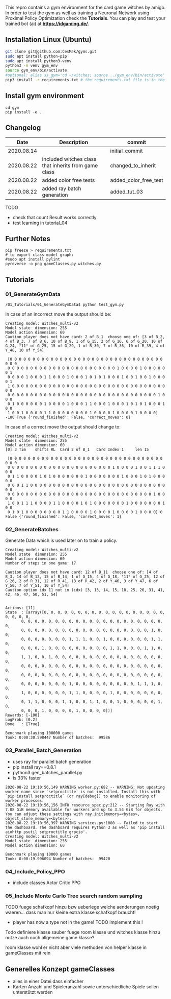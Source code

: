 This repro contains a gym environment for the card game witches by amigo.
In order to test the gym as well as training a Neuronal Network using Proximal Policy Optimization check the **Tutorials**.
You can play and test your trained bot (ai) at **https://idgaming.de/**.

## Installation Linux (Ubuntu)
```bash
git clone git@github.com:CesMak/gyms.git
sudo apt install python-pip
sudo apt install python3-venv
python3 -m venv gym_env
source gym_env/bin/activate
#optional: alias ss_gym='cd ~/witches; source ../gym_env/bin/activate'
pip3 install -r requirements.txt # the requirements.txt file is in the Tutorials folder
```

## Install gym environment
```
cd gym
pip install -e .
```

## Changelog
|Date|Description|commit|
|-|---------|-|
|2020.08.14| |initial_commit  |
|2020.08.22| included witches class that inherits from game class |changed_to_inherit  |
|2020.08.22| added color free tests | added_color_free_test  |
|2020.08.22| added ray batch generation | added_tut_03  |

TODO
- check that count Result works correctly
- test learning in tutorial_04


## Further Notes
```
pip freeze > requirements.txt
# to export class model graph:
#sudo apt install pylint
pyreverse -o png gameClasses.py witches.py
```

## Tutorials

### 01_GenerateGymData
```
/01_Tutorials/01_GenerateGymData$ python test_gym.py
```

In case of an incorrect move the output should be:

```
Creating model: Witches_multi-v2
Model state  dimension: 255
Model action dimension: 60
Caution player does not have card: 2 of B_1  choose one of: [3 of B_2, 4 of B_3, 7 of B_6, 10 of B_9, 1 of G_15, 2 of G_16, 6 of G_20, 10 of G_24, °11° of G_25, 15 of G_29, 1 of R_30, 7 of R_36, 10 of R_39, 4 of Y_48, 10 of Y_54]

 [0 0 0 0 0 0 0 0 0 0 0 0 0 0 0 0 0 0 0 0 0 0 0 0 0 0 0 0 0 0 0 0 0 0 0 0 0
 0 0 0 0 0 0 0 0 0 0 0 0 0 0 0 0 0 0 0 0 0 0 0 0 1 0 0 0 0 1 0 0 0 0 0 0 1
 0 0 0 0 1 0 0 0 1 1 0 0 0 1 0 0 0 1 0 1 0 1 0 0 0 1 0 0 1 0 0 1 0 0 0 0 1
 1 0 0 0 0 0 0 0 0 0 0 0 0 0 0 0 0 0 0 0 0 0 0 0 0 0 0 0 0 0 0 0 0 0 0 0 0
 0 0 0 0 0 0 0 0 0 0 0 0 0 0 0 0 0 0 0 0 0 0 0 0 0 0 0 0 0 0 0 0 0 1 0 0 0
 0 1 0 0 0 0 0 0 1 0 0 0 0 1 0 0 0 1 1 0 0 0 1 0 0 0 1 0 1 0 1 0 0 0 1 0 0
 1 0 0 1 0 0 0 0 1 1 0 0 0 0 0 0 0 0 1 0 0 0 0 1 0 0 0 0 1 0 0 0 0] -100 True {'round_finished': False, 'correct_moves': 0}
```

In case of a correct move the output should change to:

```
Creating model: Witches_multi-v2
Model state  dimension: 255
Model action dimension: 60
[0] 3 Tim	 shifts RL	Card 2 of B_1	Card Index 1	 len 15

 [0 0 0 0 0 0 0 0 0 0 0 0 0 0 0 0 0 0 0 0 0 0 0 0 0 0 0 0 0 0 0 0 0 0 0 0 0
 0 0 0 0 0 0 0 0 0 0 0 0 0 0 0 0 0 0 0 0 0 0 0 1 0 0 0 0 1 0 0 1 1 1 0 0 0
 0 1 1 0 0 0 0 1 0 1 0 0 0 0 0 0 0 1 0 0 0 0 0 0 0 1 0 0 0 1 0 1 0 0 0 0 0
 0 0 0 1 1 0 0 0 0 0 0 0 0 0 0 0 0 0 0 0 0 0 0 0 0 0 0 0 0 0 0 0 0 0 0 0 0
 0 0 0 0 0 0 0 0 0 0 0 0 0 0 0 0 0 0 0 0 0 0 0 0 0 0 0 0 0 0 0 0 1 0 0 0 0
 1 0 0 1 1 1 0 0 0 0 1 1 0 0 0 0 1 0 1 0 0 0 0 0 0 0 1 0 0 0 0 0 0 0 1 0 0
 0 1 0 1 0 0 0 0 0 0 0 0 1 1 0 0 0 0 1 0 0 0 0 1 0 0 0 0 1 0 0 0 0] 0 False {'round_finished': False, 'correct_moves': 1}
```

### 02_GenerateBatches

Generate Data which is used later on to train a policy.

```
Creating model: Witches_multi-v2
Model state  dimension: 255
Model action dimension: 60
Number of steps in one game: 17

Caution player does not have card: 12 of B_11  choose one of: [4 of B_3, 14 of B_13, 15 of B_14, 1 of G_15, 4 of G_18, °11° of G_25, 12 of G_26, 2 of R_31, 12 of R_41, 13 of R_42, 2 of Y_46, 3 of Y_47, 6 of Y_50, 7 of Y_51, 10 of Y_54]
Caution option idx 11 not in (idx) [3, 13, 14, 15, 18, 25, 26, 31, 41, 42, 46, 47, 50, 51, 54]


Actions: [11]
State  : [array([0, 0, 0, 0, 0, 0, 0, 0, 0, 0, 0, 0, 0, 0, 0, 0, 0, 0, 0, 0, 0, 0,
       0, 0, 0, 0, 0, 0, 0, 0, 0, 0, 0, 0, 0, 0, 0, 0, 0, 0, 0, 0, 0, 0,
       0, 0, 0, 0, 0, 0, 0, 0, 0, 0, 0, 0, 0, 0, 0, 0, 0, 0, 0, 1, 0, 0,
       0, 0, 0, 0, 0, 0, 0, 1, 1, 1, 0, 0, 1, 0, 0, 0, 0, 0, 0, 1, 1, 0,
       0, 0, 0, 1, 0, 0, 0, 0, 0, 0, 0, 0, 0, 1, 1, 0, 0, 0, 1, 1, 0, 0,
       1, 1, 0, 0, 1, 0, 0, 0, 0, 0, 0, 0, 0, 0, 0, 0, 0, 0, 0, 0, 0, 0,
       0, 0, 0, 0, 0, 0, 0, 0, 0, 0, 0, 0, 0, 0, 0, 0, 0, 0, 0, 0, 0, 0,
       0, 0, 0, 0, 0, 0, 0, 0, 0, 0, 0, 0, 0, 0, 0, 0, 0, 0, 0, 0, 0, 0,
       0, 0, 0, 0, 0, 0, 0, 1, 0, 0, 0, 0, 0, 0, 0, 0, 0, 1, 1, 1, 0, 0,
       1, 0, 0, 0, 0, 0, 0, 1, 1, 0, 0, 0, 0, 1, 0, 0, 0, 0, 0, 0, 0, 0,
       0, 1, 1, 0, 0, 0, 1, 1, 0, 0, 1, 1, 0, 0, 1, 0, 0, 0, 0, 0, 1, 0,
       0, 0, 0, 1, 0, 0, 0, 0, 1, 0, 0, 0, 0])]
Rewards: [-100]
LogProb: [0.2]
Done   : [True]

Benchmark playing 100000 games
Took: 0:00:30.598447 Number of batches:  99586
```

### 03_Parallel_Batch_Generation
* uses ray for parallel batch generation
* pip install ray==0.8.1
* python3 gen_batches_parallel.py
* is 33% faster

```
2020-08-22 19:10:56,149	WARNING worker.py:682 -- WARNING: Not updating worker name since `setproctitle` is not installed. Install this with `pip install setproctitle` (or ray[debug]) to enable monitoring of worker processes.
2020-08-22 19:10:56,156	INFO resource_spec.py:212 -- Starting Ray with 7.08 GiB memory available for workers and up to 3.54 GiB for objects. You can adjust these settings with ray.init(memory=<bytes>, object_store_memory=<bytes>).
2020-08-22 19:10:56,397	WARNING services.py:1080 -- Failed to start the dashboard. The dashboard requires Python 3 as well as 'pip install aiohttp psutil setproctitle grpcio'.
Creating model: Witches_multi-v2
Model state  dimension: 255
Model action dimension: 60

Benchmark playing 10000 games
Took: 0:00:19.996094 Number of batches:  99420
```

### 04_Include_Policy_PPO
* include classes Actor Critic PPO


### 05_Include Monte Carlo Tree search random sampling


TODO
fuege schafkopf hinzu bzw ueberlege welche aenderungen noetig waeren...
dass man nur kleine extra klasse schafkopf braucht!

- player has now a type not in the game! TODO implement this !


Todo definiere klasse sauber
fuege room klasse und witches klasse hinzu
nutze auch noch allgemeine game klasse?

room klasse wohl er nicht aber viele methoden von helper klasse in gameClasses mit rein


## Generelles Konzept gameClasses
* alles in einer Datei dass einfacher
* Karten Anzahl und Spieleranzahl sowie unterschiedliche Spiele sollen unterstützt werden
